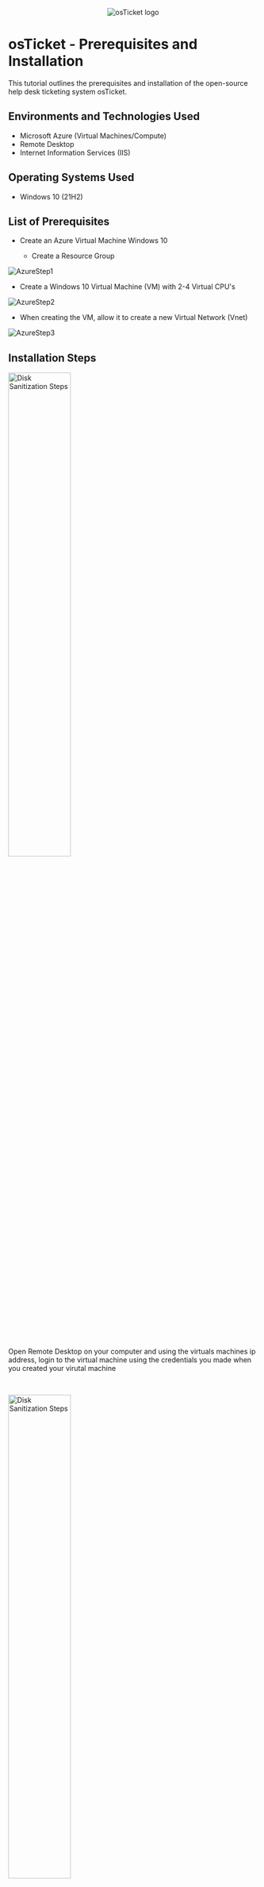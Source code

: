 <p align="center">
<img src="https://i.imgur.com/Clzj7Xs.png" alt="osTicket logo"/>
</p>

<h1>osTicket - Prerequisites and Installation</h1>
This tutorial outlines the prerequisites and installation of the open-source help desk ticketing system osTicket.<br />

<h2>Environments and Technologies Used</h2>

- Microsoft Azure (Virtual Machines/Compute)
- Remote Desktop
- Internet Information Services (IIS)

<h2>Operating Systems Used </h2>

- Windows 10</b> (21H2)

<h2>List of Prerequisites</h2>

- Create an Azure Virtual Machine Windows 10

  - Create a Resource Group
  
![AzureStep1](https://github.com/WesGough/osticket-prereqs/assets/150361198/3534546e-bf14-48a1-bb99-a295f82b7621)
  - Create a Windows 10 Virtual Machine (VM) with 2-4 Virtual CPU's
    
![AzureStep2](https://github.com/WesGough/osticket-prereqs/assets/150361198/c1e5eff8-c338-44cc-9831-dd26d223a625)
  - When creating the VM, allow it to create a new Virtual Network (Vnet)
    
![AzureStep3](https://github.com/WesGough/osticket-prereqs/assets/150361198/f69ff5a2-3127-425c-8906-0062a2f164d2)

<h2>Installation Steps</h2>

<p>
<img src="https://github.com/WesGough/osticket-prereqs/assets/150361198/e4eedfd6-2032-4450-8a03-3dea8f495ca0" height="50%" width="50%" alt="Disk Sanitization Steps"/>
</p>
<p>
Open Remote Desktop on your computer and using the virtuals machines ip address, login to the virtual machine using the credentials you made when you created your virutal machine
</p>
<br />


<p>
<img src="https://github.com/WesGough/osticket-prereqs/assets/150361198/7101c58c-3178-41b5-a41f-4513ea062777" height="50%" width="50%" alt="Disk Sanitization Steps"/>
</p>
<p>
We will use these files to install osTicket and some of the dependencies. I’m using this offline version to make sure everyone is using the same version of all the files
https://drive.google.com/drive/u/1/folders/1APMfNyfNzcxZC6EzdaNfdZsUwxWYChf6
<br />

<p>
<img src="https://github.com/WesGough/osticket-prereqs/assets/150361198/e15c968b-5111-4a5c-9bd1-b41d4f9fab23" height="50%" width="50%" alt="Disk Sanitization Steps"/>
</p>
<p>
Install / Enable IIS in Windows WITH CGI and Common HTTP Features
  - World Wide Web Services -> Application Development Features ->
    [X] CGI
    [X] Common HTTP Features
AND IIS Management Console
  - Internet Information Services -> Web Management Tools -> IIS Management Console
	  [X] IIS Management Console


From the Installation Files, download and install PHP Manager for IIS (PHPManagerForIIS_V1.5.0.msi)

From the Installation Files, download and install the Rewrite Module (rewrite_amd64_en-US.msi)

Create the directory C:\PHP

From the Installation Files, download PHP 7.3.8 (php-7.3.8-nts-Win32-VC15-x86.zip) and unzip the contents into C:\PHP
!! ATTENTION !!
If this appears, choose to “Keep” the file:



If you are still having trouble downloading PHP 7.3.8, please try downloading and installing Google Chrome and doing it from within there. 

From the Installation Files, download and install VC_redist.x86.exe.

From the Installation Files, download and install MySQL 5.5.62 (mysql-5.5.62-win32.msi)
Typical Setup ->
Launch Configuration Wizard (after install) ->
Standard Configuration ->
Password1

Open IIS as an Admin

Register PHP from within IIS

Reload IIS (Open IIS, Stop and Start the server)

Install osTicket v1.15.8
Download osTicket from the Installation Files Folder
Extract and copy “upload” folder to c:\inetpub\wwwroot
Within c:\inetpub\wwwroot, Rename “upload” to “osTicket”

Reload IIS (Open IIS, Stop and Start the server)

Go to sites -> Default -> osTicket
On the right, click “Browse *:80”

Note that some extensions are not enabled
Go back to IIS, sites -> Default -> osTicket
Double-click PHP Manager
Click “Enable or disable an extension”
Enable: php_imap.dll
Enable: php_intl.dll
Enable: php_opcache.dll
Refresh the osTicket site in your browse, observe the changes

Rename: ost-config.php
From: C:\inetpub\wwwroot\osTicket\include\ost-sampleconfig.php
To: C:\inetpub\wwwroot\osTicket\include\ost-config.php

Assign Permissions: ost-config.php
Disable inheritance -> Remove All
New Permissions -> Everyone -> All

Continue Setting up osTicket in the browser (click Continue)
Name Helpdesk
Default email (receives email from customers)

From the Installation Files, download and install HeidiSQL.
Open Heidi SQL
Create a new session, root/Password1
Connect to the session
Create a database called “osTicket”

Continue Setting up osticket in the browser
MySQL Database: osTicket
MySQL Username: root
MySQL Password: Password1
Click “Install Now!”

Congratulations, hopefully it is installed with no errors!
Browse to your help desk login page: http://localhost/osTicket/scp/login.php

End Users osTicket URL:
http://localhost/osTicket/ 

Clean up
Delete: C:\inetpub\wwwroot\osTicket\setup
Set Permissions to “Read” only: C:\inetpub\wwwroot\osTicket\include\ost-config.php

Notes:
Browse to your help desk login page: http://localhost/osTicket/scp/login.php  
End Users osTicket URL: http://localhost/osTicket/ 

Part 3 (Post Installation Setup)
- Configure Roles - Admin Panel -> Agents -> Roles -> Supreme Admin
- Configure Departments - Admin Panel -> Agents -> Departments -> System Administrators
- Configure Teams - Admin Panel -> Agents -> Teams -> Level l Support -> Level 2 Support
- Allow anyone to create tickets - Admin Panel -> Settings -> User Settings (Registration Required: Require registration and login to create tickets)
- Configure Agents (workers) - Agent Panel -> Agents -> Add New -> John or Jane
- Configure Users (customers) - Agent panel -> Users -> Add New -> Karen or Ken
- Configure SLA - Admin Panel -> Manage -> SLA (Sev-A 1 hour, 24/7) (Sev-B 4 hours, 24/7) (Sev-c 9 hours, 24/7)
- Configure Help Topics - Admin Panel -> Manage -> Help Topics (Business Critical Outage) (Personal Computer Issues) (Equipment Request) (Passwork Reset)



Part 4 (Tickets and Ticket Lifecycle)
Just practice creating, triaging, and solving tickets. I recommend watching the video to learn about triaging multiple tickets.
Ticket examples:

- Sev-A (1 hour, 24/7) [entire mobile/online banking system is down] -> SysAdmins
- Sev-B (4 hours, 24/7) [accounting department needs adobe upgrade, broken]
- Sev-B/C (2 hours, business hours) [CFO’s laptop seems a bit slow]

</p>
<br />
